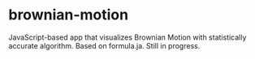 brownian-motion
===============

JavaScript-based app that visualizes Brownian Motion with statistically accurate algorithm. Based on formula.ja. Still in progress.
